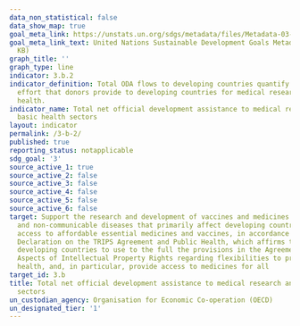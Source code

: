 ```yaml
---
data_non_statistical: false
data_show_map: true
goal_meta_link: https://unstats.un.org/sdgs/metadata/files/Metadata-03-0B-02.pdf
goal_meta_link_text: United Nations Sustainable Development Goals Metadata (PDF 210
  KB)
graph_title: ''
graph_type: line
indicator: 3.b.2
indicator_definition: Total ODA flows to developing countries quantify the public
  effort that donors provide to developing countries for medical research and basic
  health.
indicator_name: Total net official development assistance to medical research and
  basic health sectors
layout: indicator
permalink: /3-b-2/
published: true
reporting_status: notapplicable
sdg_goal: '3'
source_active_1: true
source_active_2: false
source_active_3: false
source_active_4: false
source_active_5: false
source_active_6: false
target: Support the research and development of vaccines and medicines for the communicable
  and non-communicable diseases that primarily affect developing countries, provide
  access to affordable essential medicines and vaccines, in accordance with the Doha
  Declaration on the TRIPS Agreement and Public Health, which affirms the right of
  developing countries to use to the full the provisions in the Agreement on Trade-Related
  Aspects of Intellectual Property Rights regarding flexibilities to protect public
  health, and, in particular, provide access to medicines for all
target_id: 3.b
title: Total net official development assistance to medical research and basic health
  sectors
un_custodian_agency: Organisation for Economic Co-operation (OECD)
un_designated_tier: '1'
---
```

